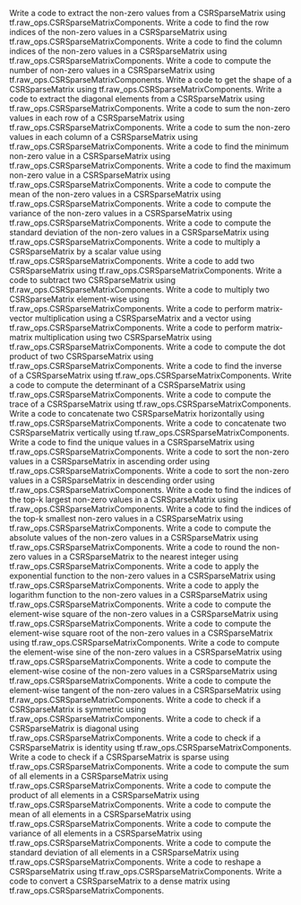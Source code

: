 Write a code to extract the non-zero values from a CSRSparseMatrix using tf.raw_ops.CSRSparseMatrixComponents.
Write a code to find the row indices of the non-zero values in a CSRSparseMatrix using tf.raw_ops.CSRSparseMatrixComponents.
Write a code to find the column indices of the non-zero values in a CSRSparseMatrix using tf.raw_ops.CSRSparseMatrixComponents.
Write a code to compute the number of non-zero values in a CSRSparseMatrix using tf.raw_ops.CSRSparseMatrixComponents.
Write a code to get the shape of a CSRSparseMatrix using tf.raw_ops.CSRSparseMatrixComponents.
Write a code to extract the diagonal elements from a CSRSparseMatrix using tf.raw_ops.CSRSparseMatrixComponents.
Write a code to sum the non-zero values in each row of a CSRSparseMatrix using tf.raw_ops.CSRSparseMatrixComponents.
Write a code to sum the non-zero values in each column of a CSRSparseMatrix using tf.raw_ops.CSRSparseMatrixComponents.
Write a code to find the minimum non-zero value in a CSRSparseMatrix using tf.raw_ops.CSRSparseMatrixComponents.
Write a code to find the maximum non-zero value in a CSRSparseMatrix using tf.raw_ops.CSRSparseMatrixComponents.
Write a code to compute the mean of the non-zero values in a CSRSparseMatrix using tf.raw_ops.CSRSparseMatrixComponents.
Write a code to compute the variance of the non-zero values in a CSRSparseMatrix using tf.raw_ops.CSRSparseMatrixComponents.
Write a code to compute the standard deviation of the non-zero values in a CSRSparseMatrix using tf.raw_ops.CSRSparseMatrixComponents.
Write a code to multiply a CSRSparseMatrix by a scalar value using tf.raw_ops.CSRSparseMatrixComponents.
Write a code to add two CSRSparseMatrix using tf.raw_ops.CSRSparseMatrixComponents.
Write a code to subtract two CSRSparseMatrix using tf.raw_ops.CSRSparseMatrixComponents.
Write a code to multiply two CSRSparseMatrix element-wise using tf.raw_ops.CSRSparseMatrixComponents.
Write a code to perform matrix-vector multiplication using a CSRSparseMatrix and a vector using tf.raw_ops.CSRSparseMatrixComponents.
Write a code to perform matrix-matrix multiplication using two CSRSparseMatrix using tf.raw_ops.CSRSparseMatrixComponents.
Write a code to compute the dot product of two CSRSparseMatrix using tf.raw_ops.CSRSparseMatrixComponents.
Write a code to find the inverse of a CSRSparseMatrix using tf.raw_ops.CSRSparseMatrixComponents.
Write a code to compute the determinant of a CSRSparseMatrix using tf.raw_ops.CSRSparseMatrixComponents.
Write a code to compute the trace of a CSRSparseMatrix using tf.raw_ops.CSRSparseMatrixComponents.
Write a code to concatenate two CSRSparseMatrix horizontally using tf.raw_ops.CSRSparseMatrixComponents.
Write a code to concatenate two CSRSparseMatrix vertically using tf.raw_ops.CSRSparseMatrixComponents.
Write a code to find the unique values in a CSRSparseMatrix using tf.raw_ops.CSRSparseMatrixComponents.
Write a code to sort the non-zero values in a CSRSparseMatrix in ascending order using tf.raw_ops.CSRSparseMatrixComponents.
Write a code to sort the non-zero values in a CSRSparseMatrix in descending order using tf.raw_ops.CSRSparseMatrixComponents.
Write a code to find the indices of the top-k largest non-zero values in a CSRSparseMatrix using tf.raw_ops.CSRSparseMatrixComponents.
Write a code to find the indices of the top-k smallest non-zero values in a CSRSparseMatrix using tf.raw_ops.CSRSparseMatrixComponents.
Write a code to compute the absolute values of the non-zero values in a CSRSparseMatrix using tf.raw_ops.CSRSparseMatrixComponents.
Write a code to round the non-zero values in a CSRSparseMatrix to the nearest integer using tf.raw_ops.CSRSparseMatrixComponents.
Write a code to apply the exponential function to the non-zero values in a CSRSparseMatrix using tf.raw_ops.CSRSparseMatrixComponents.
Write a code to apply the logarithm function to the non-zero values in a CSRSparseMatrix using tf.raw_ops.CSRSparseMatrixComponents.
Write a code to compute the element-wise square of the non-zero values in a CSRSparseMatrix using tf.raw_ops.CSRSparseMatrixComponents.
Write a code to compute the element-wise square root of the non-zero values in a CSRSparseMatrix using tf.raw_ops.CSRSparseMatrixComponents.
Write a code to compute the element-wise sine of the non-zero values in a CSRSparseMatrix using tf.raw_ops.CSRSparseMatrixComponents.
Write a code to compute the element-wise cosine of the non-zero values in a CSRSparseMatrix using tf.raw_ops.CSRSparseMatrixComponents.
Write a code to compute the element-wise tangent of the non-zero values in a CSRSparseMatrix using tf.raw_ops.CSRSparseMatrixComponents.
Write a code to check if a CSRSparseMatrix is symmetric using tf.raw_ops.CSRSparseMatrixComponents.
Write a code to check if a CSRSparseMatrix is diagonal using tf.raw_ops.CSRSparseMatrixComponents.
Write a code to check if a CSRSparseMatrix is identity using tf.raw_ops.CSRSparseMatrixComponents.
Write a code to check if a CSRSparseMatrix is sparse using tf.raw_ops.CSRSparseMatrixComponents.
Write a code to compute the sum of all elements in a CSRSparseMatrix using tf.raw_ops.CSRSparseMatrixComponents.
Write a code to compute the product of all elements in a CSRSparseMatrix using tf.raw_ops.CSRSparseMatrixComponents.
Write a code to compute the mean of all elements in a CSRSparseMatrix using tf.raw_ops.CSRSparseMatrixComponents.
Write a code to compute the variance of all elements in a CSRSparseMatrix using tf.raw_ops.CSRSparseMatrixComponents.
Write a code to compute the standard deviation of all elements in a CSRSparseMatrix using tf.raw_ops.CSRSparseMatrixComponents.
Write a code to reshape a CSRSparseMatrix using tf.raw_ops.CSRSparseMatrixComponents.
Write a code to convert a CSRSparseMatrix to a dense matrix using tf.raw_ops.CSRSparseMatrixComponents.